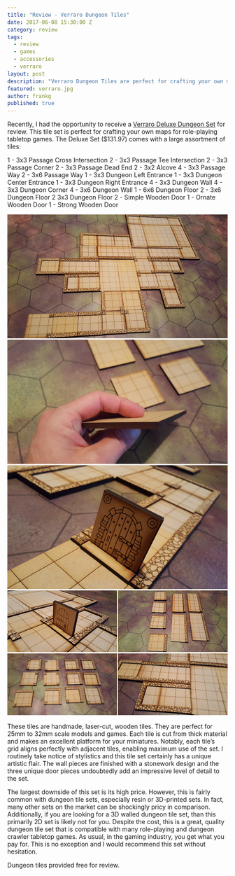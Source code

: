 ```yaml
---
title: "Review - Verraro Dungeon Tiles"
date: 2017-06-08 15:30:00 Z
category: review
tags:
  - review
  - games
  - accessories
  - verraro
layout: post
description: "Verraro Dungeon Tiles are perfect for crafting your own maps for role-playing tabletop games."
featured: verraro.jpg                                                                         
author: frankg
published: true
---
```



Recently, I had the opportunity to receive a [Verraro Deluxe Dungeon Set](https://www.etsy.com/listing/531263101/verraro-deluxe-dungeon-set-low-profile?ref=shop_home_active_2) for review. This tile set is perfect for crafting your own maps for role-playing tabletop games. The Deluxe Set ($131.97) comes with a large assortment of tiles:

1 - 3x3 Passage Cross Intersection
2 - 3x3 Passage Tee Intersection
2 - 3x3 Passage Corner
2 - 3x3 Passage Dead End
2 - 3x2 Alcove
4 - 3x3 Passage Way
2 - 3x6 Passage Way
1 - 3x3 Dungeon Left Entrance
1 - 3x3 Dungeon Center Entrance
1 - 3x3 Dungeon Right Entrance
4 - 3x3 Dungeon Wall
4 - 3x3 Dungeon Corner
4 - 3x6 Dungeon Wall
1 - 6x6 Dungeon Floor
2 - 3x6 Dungeon Floor
2 3x3 Dungeon Floor
2 - Simple Wooden Door
1 - Ornate Wooden Door
1 - Strong Wooden Door

![Verraro Dungeon Tiles](/images/verraro/dt1.jpg)
![Verraro Dungeon Tiles](/images/verraro/dt2.jpg)
![Verraro Dungeon Tiles](/images/verraro/dt3.jpg)
![Verraro Dungeon Tiles](/images/verraro/dt4.jpg)
![Verraro Dungeon Tiles](/images/verraro/dt5.jpg)

These tiles are handmade, laser-cut, wooden tiles. They are perfect for 25mm to 32mm scale models and games. Each tile is cut from thick material and makes an excellent platform for your miniatures. Notably, each tile’s grid aligns perfectly with adjacent tiles, enabling maximum use of the set. I routinely take notice of stylistics and this tile set certainly has a unique artistic flair. The wall pieces are finished with a stonework design and the three unique door pieces undoubtedly add an impressive level of detail to the set. 

The largest downside of this set is its high price. However, this is fairly common with dungeon tile sets, especially resin or 3D-printed sets. In fact, many other sets on the market can be shockingly pricy in comparison. Additionally, if you are looking for a 3D walled dungeon tile set, than this primarily 2D set is likely not for you. Despite the cost, this is a great, quality dungeon tile set that is compatible with many role-playing and dungeon crawler tabletop games. As usual, in the gaming industry, you get what you pay for. This is no exception and I would recommend this set without hesitation. 

Dungeon tiles provided free for review.
